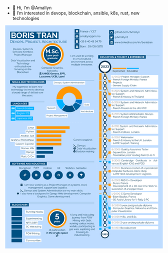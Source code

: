 - 👋 Hi, I’m @Amallyn
- 👀 I’m interested in devops, blockchain, ansible, k8s, rust, new technologies
<!--- - 🌱 I’m currently learning ...
- 💞️ I’m looking to collaborate on devops projects
- 📫 How to reach me ...
--->

[![CV Amallyn](https://raw.githubusercontent.com/Amallyn/latexcv/master/docs/media/infographics2_en.png)](https://raw.githubusercontent.com/Amallyn/latexcv/master/infographics2/en/main.pdf)

<!---
Amallyn/Amallyn is a ✨ special ✨ repository because its `README.md` (this file) appears on your GitHub profile.
You can click the Preview link to take a look at your changes.
--->

